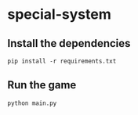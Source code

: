 # special-system

## Install the dependencies

`pip install -r requirements.txt`

## Run the game

`python main.py`
